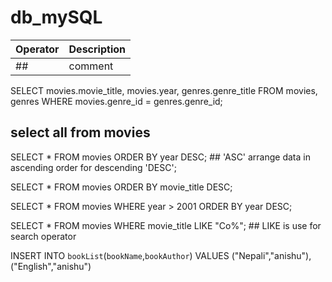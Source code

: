 # db_mySQL

| Operator | Description |
| --- | --- |
| ## | comment |

SELECT movies.movie_title, movies.year, genres.genre_title FROM movies, genres
WHERE movies.genre_id = genres.genre_id;

## select all from movies
SELECT * FROM movies ORDER BY year DESC; ## 'ASC' arrange data in ascending order for descending 'DESC';

SELECT * FROM movies ORDER BY movie_title DESC;

SELECT *  FROM movies WHERE year > 2001 ORDER BY year DESC;

SELECT * FROM movies WHERE movie_title LIKE "Co%";  ## LIKE is use for search operator


INSERT INTO `bookList`(`bookName`,`bookAuthor`) VALUES ("Nepali","anishu"),("English","anishu")
